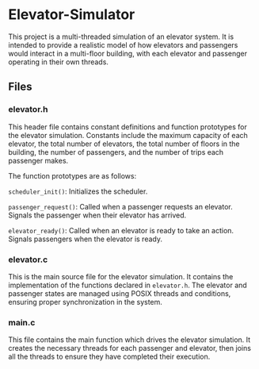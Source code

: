 # Elevator-Simulator
This project is a multi-threaded simulation of an elevator system. It is intended to provide a realistic model of how elevators and passengers would interact in a multi-floor building, with each elevator and passenger operating in their own threads.


## Files
### elevator.h
This header file contains constant definitions and function prototypes for the elevator simulation. Constants include the maximum capacity of each elevator, the total number of elevators, the total number of floors in the building, the number of passengers, and the number of trips each passenger makes.

The function prototypes are as follows:

`scheduler_init()`: Initializes the scheduler.

`passenger_request()`: Called when a passenger requests an elevator. Signals the passenger when their elevator has arrived.

`elevator_ready()`: Called when an elevator is ready to take an action. Signals passengers when the elevator is ready.

### elevator.c
This is the main source file for the elevator simulation. It contains the implementation of the functions declared in `elevator.h`. The elevator and passenger states are managed using POSIX threads and conditions, ensuring proper synchronization in the system.

### main.c
This file contains the main function which drives the elevator simulation. It creates the necessary threads for each passenger and elevator, then joins all the threads to ensure they have completed their execution.




